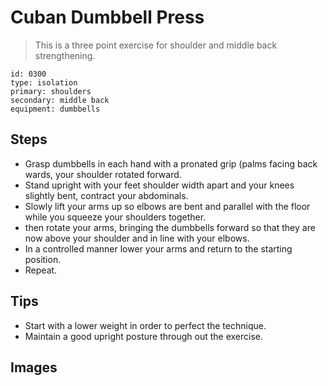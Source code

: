 # Cuban Dumbbell Press
> This is a three point exercise for shoulder and middle back strengthening.

``` 
id: 0300 
type: isolation 
primary: shoulders 
secondary: middle back 
equipment: dumbbells 
``` 

## Steps

 - Grasp dumbbells in each hand with a pronated grip (palms facing back wards, your shoulder rotated forward.
 - Stand upright with your feet shoulder width apart and your knees slightly bent, contract your abdominals.
 - Slowly lift your arms up so elbows are bent and parallel with the floor while you squeeze your shoulders together.
 - then rotate your arms, bringing the dumbbells forward so that they are now above your shoulder and in line with your elbows.
 - In a controlled manner lower your arms and return to the starting position.
 - Repeat.

## Tips

 - Start with a lower weight in order to perfect the technique.
 - Maintain a good upright posture through out the exercise.

## Images

